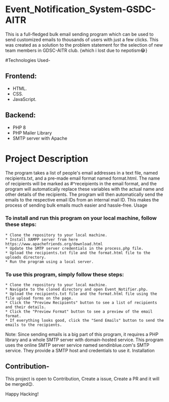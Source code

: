 # Event_Notification_System-GSDC-AITR
This is a full-fledged bulk email sending program which can be used to send customized emails to thousands of users with just a few clicks. This was created as a solution to the problem statement for the selection of new team members in GDSC-AITR club.
{which i lost due to nepotism😂}

#Technologies Used-
## Frontend:
* HTML.
* CSS.
* JavaScript.

## Backend:
* PHP 8
* PHP Mailer Library
* SMTP server with Apache

# Project Description

The program takes a list of people's email addresses in a text file, named recipients.txt, and a pre-made email format named format.html. The name of recipients will be marked as #^receipients in the email format, and the program will automatically replace these variables with the actual name and other details of the recipients. The program will then automatically send the emails to the respective email IDs from an internal mail ID. This makes the process of sending bulk emails much easier and hassle-free.
Usage

### To install and run this program on your local machine, follow these steps:

    * Clone the repository to your local machine.
    * Install XAMPP server from here https://www.apachefriends.org/download.html
    * Update the SMTP server credentials in the process.php file.
    * Upload the recipients.txt file and the format.html file to the uploads directory.
    * Run the program using a local server.

### To use this program, simply follow these steps:

    * Clone the repository to your local machine.
    * Navigate to the cloned directory and open Event_Notifier.php.
    * Upload the recipients.txt file and the format.html file using the file upload forms on the page.
    * Click the "Preview Recipients" button to see a list of recipients and their details.
    * Click the "Preview Format" button to see a preview of the email format.
    * If everything looks good, click the "Send Emails" button to send the emails to the recipients.

Note: Since sending emails is a big part of this program, it requires a PHP library and a whole SMTP server with domain-hosted service. This program uses the online SMTP server service named sendinblue.com's SMTP service. They provide a SMTP host and credentials to use it.
Installation

## Contribution-
This project is open to Contribution, Create a issue, Create a PR and it will be merged😉.

Happy Hacking!